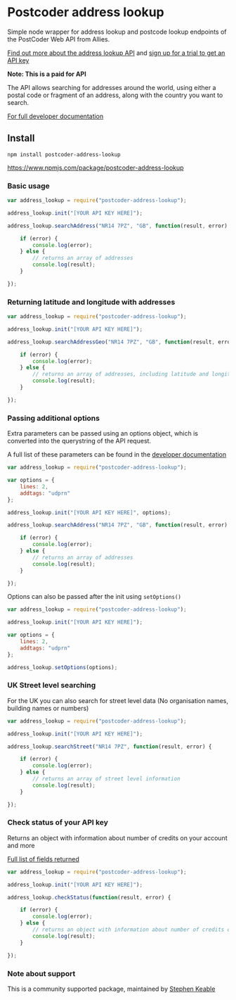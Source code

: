 # Postcoder address lookup

Simple node wrapper for address lookup and postcode lookup endpoints of the PostCoder Web API from Allies.

[Find out more about the address lookup API](https://www.alliescomputing.com/postcoder/address-lookup) and [sign up for a trial to get an API key](https://www.alliescomputing.com/postcoder/sign-up)

**Note: This is a paid for API**

The API allows searching for addresses around the world, using either a postal code or fragment of an address, along with the country you want to search.

[For full developer documentation](https://developers.alliescomputing.com)

## Install

`npm install postcoder-address-lookup`

https://www.npmjs.com/package/postcoder-address-lookup

### Basic usage

```javascript
var address_lookup = require("postcoder-address-lookup");

address_lookup.init("[YOUR API KEY HERE]");

address_lookup.searchAddress("NR14 7PZ", "GB", function(result, error) {

    if (error) {
        console.log(error);
    } else {
        // returns an array of addresses
        console.log(result);
    }

});
```

### Returning latitude and longitude with addresses

```javascript
var address_lookup = require("postcoder-address-lookup");

address_lookup.init("[YOUR API KEY HERE]");

address_lookup.searchAddressGeo("NR14 7PZ", "GB", function(result, error) {

    if (error) {
        console.log(error);
    } else {
        // returns an array of addresses, including latitude and longitude
        console.log(result);
    }

});
```

### Passing additional options

Extra parameters can be passed using an options object, which is converted into the querystring of the API request.

A full list of these parameters can be found in the [developer documentation](https://developers.alliescomputing.com/postcoder-web-api/address-lookup/premise)

```javascript
var address_lookup = require("postcoder-address-lookup");

var options = {
    lines: 2,
    addtags: "udprn"
};

address_lookup.init("[YOUR API KEY HERE]", options);

address_lookup.searchAddress("NR14 7PZ", "GB", function(result, error) {

    if (error) {
        console.log(error);
    } else {
        // returns an array of addresses
        console.log(result);
    }

});
```

Options can also be passed after the init using `setOptions()`

```javascript
var address_lookup = require("postcoder-address-lookup");

address_lookup.init("[YOUR API KEY HERE]");

var options = {
    lines: 2,
    addtags: "udprn"
};

address_lookup.setOptions(options);

```

### UK Street level searching

For the UK you can also search for street level data (No organisation names, building names or numbers)

```javascript
var address_lookup = require("postcoder-address-lookup");

address_lookup.init("[YOUR API KEY HERE]");

address_lookup.searchStreet("NR14 7PZ", function(result, error) {

    if (error) {
        console.log(error);
    } else {
        // returns an array of street level information
        console.log(result);
    }

});
```

### Check status of your API key

Returns an object with information about number of credits on your account and more

[Full list of fields returned](https://developers.alliescomputing.com/postcoder-web-api/error-handling)

```javascript
var address_lookup = require("postcoder-address-lookup");

address_lookup.init("[YOUR API KEY HERE]");

address_lookup.checkStatus(function(result, error) {

    if (error) {
        console.log(error);
    } else {
        // returns an object with information about number of credits on your account and more
        console.log(result);
    }

});
```

### Note about support

This is a community supported package, maintained by [Stephen Keable](https://github.com/stephenkeable)
